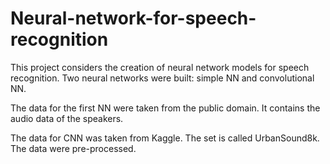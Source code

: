 # Neural-network-for-speech-recognition
This project considers the creation of neural network models for speech recognition.
Two neural networks were built: simple NN and convolutional NN.


The data for the first NN were taken from the public domain. It contains the audio data of the speakers.

The data for CNN was taken from Kaggle. The set is called UrbanSound8k. The data were pre-processed.
